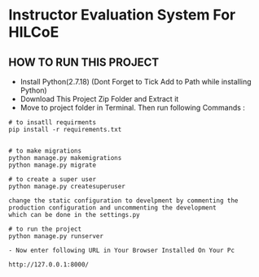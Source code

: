 # Instructor Evaluation System For HILCoE

## HOW TO RUN THIS PROJECT
- Install Python(2.7.18) (Dont Forget to Tick Add to Path while installing Python)
- Download This Project Zip Folder and Extract it
- Move to project folder in Terminal. Then run following Commands :


```
# to insatll requirments 
pip install -r requirements.txt 
```


```

# to make migrations 
python manage.py makemigrations
python manage.py migrate
```
```
# to create a super user
python manage.py createsuperuser
```
```
change the static configuration to develpment by commenting the production configuration and uncommenting the development
which can be done in the settings.py
```

```
# to run the project
python manage.py runserver
```
```
- Now enter following URL in Your Browser Installed On Your Pc

http://127.0.0.1:8000/
```
